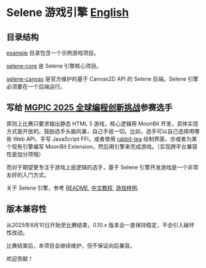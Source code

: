 # Selene 游戏引擎 [English](./README.md)

## 目录结构

[example](example/) 目录包含一个示例游戏项目。

[selene-core](selene-core/) 是 Selene 引擎核心项目。

[selene-canvas](selene-canvas/) 是官方维护的基于 Canvas2D API 的 Selene 后端。Selene 引擎必须要在一个后端运行。

## 写给 [MGPIC 2025 全球编程创新挑战](https://www.moonbitlang.cn/2025-mgpic)参赛选手

原则上比赛只要求输出静态 HTML 5 游戏，核心逻辑用 MoonBit 开发，具体实现方式是开放的。鼓励选手头脑风暴，自己手搓一切。比如，选手可以自己选择用哪些 Web API，手写 JavaScript FFI，或者使用 [rabbit-tea](https://github.com/moonbit-community/rabbit-tea) 绘制界面，亦或者为某个现有引擎编写 MoonBit Extension，然后用引擎来完成游戏。（实现跨平台兼容性是加分项哦）

而对于期望更专注于游戏上层逻辑的选手，基于 Selene 引擎开发游戏是一个非常友好的入门方式。

关于 Selene 引擎，参考 [README](./selene-core/README.md), [中文教程](./docs/tutorial-zh.md), [游戏样例](./example/).

## 版本兼容性

从2025年8月10日开始至比赛结束，0.10.x 版本会一直保持稳定，不会引入破坏性改动。

比赛结束后，本项目会继续维护，但不保证向后兼容。

欢迎贡献！
